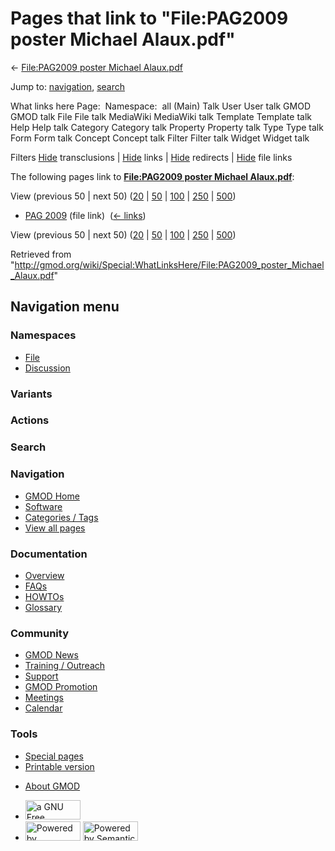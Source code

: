 <div id="mw-page-base" class="noprint">

</div>

<div id="mw-head-base" class="noprint">

</div>

<div id="content" class="mw-body" role="main">

<span id="top"></span>

<div id="mw-js-message" style="display:none;">

</div>



# <span dir="auto">Pages that link to "File:PAG2009 poster Michael Alaux.pdf"</span>

<div id="bodyContent">

<div id="contentSub">

← [File:PAG2009 poster Michael
Alaux.pdf](/wiki/File:PAG2009_poster_Michael_Alaux.pdf "File:PAG2009 poster Michael Alaux.pdf")

</div>

<div id="jump-to-nav" class="mw-jump">

Jump to: [navigation](#mw-navigation), [search](#p-search)

</div>

<div id="mw-content-text">

What links here Page:  Namespace:  all (Main) Talk User User talk GMOD
GMOD talk File File talk MediaWiki MediaWiki talk Template Template talk
Help Help talk Category Category talk Property Property talk Type Type
talk Form Form talk Concept Concept talk Filter Filter talk Widget
Widget talk

Filters
[Hide](/mediawiki/index.php?title=Special:WhatLinksHere/File:PAG2009_poster_Michael_Alaux.pdf&hidetrans=1 "Special:WhatLinksHere/File:PAG2009 poster Michael Alaux.pdf")
transclusions \|
[Hide](/mediawiki/index.php?title=Special:WhatLinksHere/File:PAG2009_poster_Michael_Alaux.pdf&hidelinks=1 "Special:WhatLinksHere/File:PAG2009 poster Michael Alaux.pdf")
links \|
[Hide](/mediawiki/index.php?title=Special:WhatLinksHere/File:PAG2009_poster_Michael_Alaux.pdf&hideredirs=1 "Special:WhatLinksHere/File:PAG2009 poster Michael Alaux.pdf")
redirects \|
[Hide](/mediawiki/index.php?title=Special:WhatLinksHere/File:PAG2009_poster_Michael_Alaux.pdf&hideimages=1 "Special:WhatLinksHere/File:PAG2009 poster Michael Alaux.pdf")
file links

The following pages link to **[File:PAG2009 poster Michael
Alaux.pdf](/wiki/File:PAG2009_poster_Michael_Alaux.pdf "File:PAG2009 poster Michael Alaux.pdf")**:

View (previous 50 \| next 50)
([20](/mediawiki/index.php?title=Special:WhatLinksHere/File:PAG2009_poster_Michael_Alaux.pdf&limit=20 "Special:WhatLinksHere/File:PAG2009 poster Michael Alaux.pdf")
\|
[50](/mediawiki/index.php?title=Special:WhatLinksHere/File:PAG2009_poster_Michael_Alaux.pdf&limit=50 "Special:WhatLinksHere/File:PAG2009 poster Michael Alaux.pdf")
\|
[100](/mediawiki/index.php?title=Special:WhatLinksHere/File:PAG2009_poster_Michael_Alaux.pdf&limit=100 "Special:WhatLinksHere/File:PAG2009 poster Michael Alaux.pdf")
\|
[250](/mediawiki/index.php?title=Special:WhatLinksHere/File:PAG2009_poster_Michael_Alaux.pdf&limit=250 "Special:WhatLinksHere/File:PAG2009 poster Michael Alaux.pdf")
\|
[500](/mediawiki/index.php?title=Special:WhatLinksHere/File:PAG2009_poster_Michael_Alaux.pdf&limit=500 "Special:WhatLinksHere/File:PAG2009 poster Michael Alaux.pdf"))

- [PAG 2009](/wiki/PAG_2009 "PAG 2009") (file link) ‎
  <span class="mw-whatlinkshere-tools">([←
  links](/mediawiki/index.php?title=Special:WhatLinksHere&target=PAG+2009 "Special:WhatLinksHere"))</span>

View (previous 50 \| next 50)
([20](/mediawiki/index.php?title=Special:WhatLinksHere/File:PAG2009_poster_Michael_Alaux.pdf&limit=20 "Special:WhatLinksHere/File:PAG2009 poster Michael Alaux.pdf")
\|
[50](/mediawiki/index.php?title=Special:WhatLinksHere/File:PAG2009_poster_Michael_Alaux.pdf&limit=50 "Special:WhatLinksHere/File:PAG2009 poster Michael Alaux.pdf")
\|
[100](/mediawiki/index.php?title=Special:WhatLinksHere/File:PAG2009_poster_Michael_Alaux.pdf&limit=100 "Special:WhatLinksHere/File:PAG2009 poster Michael Alaux.pdf")
\|
[250](/mediawiki/index.php?title=Special:WhatLinksHere/File:PAG2009_poster_Michael_Alaux.pdf&limit=250 "Special:WhatLinksHere/File:PAG2009 poster Michael Alaux.pdf")
\|
[500](/mediawiki/index.php?title=Special:WhatLinksHere/File:PAG2009_poster_Michael_Alaux.pdf&limit=500 "Special:WhatLinksHere/File:PAG2009 poster Michael Alaux.pdf"))

</div>

<div class="printfooter">

Retrieved from
"<http://gmod.org/wiki/Special:WhatLinksHere/File:PAG2009_poster_Michael_Alaux.pdf>"

</div>

<div id="catlinks" class="catlinks catlinks-allhidden">

</div>

<div class="visualClear">

</div>

</div>

</div>

<div id="mw-navigation">

## Navigation menu

<div id="mw-head">



<div id="left-navigation">

<div id="p-namespaces" class="vectorTabs" role="navigation"
aria-labelledby="p-namespaces-label">

### Namespaces

- <span id="ca-nstab-image"><a href="/wiki/File:PAG2009_poster_Michael_Alaux.pdf" accesskey="c"
  title="View the file page [c]">File</a></span>
- <span id="ca-talk"><a
  href="/mediawiki/index.php?title=File_talk:PAG2009_poster_Michael_Alaux.pdf&amp;action=edit&amp;redlink=1"
  accesskey="t"
  title="Discussion about the content page [t]">Discussion</a></span>

</div>

<div id="p-variants" class="vectorMenu emptyPortlet" role="navigation"
aria-labelledby="p-variants-label">

### 

### Variants[](#)

<div class="menu">

</div>

</div>

</div>

<div id="right-navigation">



<div id="p-cactions" class="vectorMenu emptyPortlet" role="navigation"
aria-labelledby="p-cactions-label">

### Actions[](#)

<div class="menu">

</div>

</div>

<div id="p-search" role="search">

### Search

<div id="simpleSearch">

</div>

</div>

</div>

</div>

<div id="mw-panel">

<div id="p-logo" role="banner">

<a href="/wiki/Main_Page"
style="background-image: url(http://gmod.org/images/GMOD-cogs.png);"
title="Visit the main page"></a>

</div>

<div id="p-Navigation" class="portal" role="navigation"
aria-labelledby="p-Navigation-label">

### Navigation

<div class="body">

- <span id="n-GMOD-Home">[GMOD Home](/wiki/Main_Page)</span>
- <span id="n-Software">[Software](/wiki/GMOD_Components)</span>
- <span id="n-Categories-.2F-Tags">[Categories /
  Tags](/wiki/Categories)</span>
- <span id="n-View-all-pages">[View all
  pages](/wiki/Special:AllPages)</span>

</div>

</div>

<div id="p-Documentation" class="portal" role="navigation"
aria-labelledby="p-Documentation-label">

### Documentation

<div class="body">

- <span id="n-Overview">[Overview](/wiki/Overview)</span>
- <span id="n-FAQs">[FAQs](/wiki/Category:FAQ)</span>
- <span id="n-HOWTOs">[HOWTOs](/wiki/Category:HOWTO)</span>
- <span id="n-Glossary">[Glossary](/wiki/Glossary)</span>

</div>

</div>

<div id="p-Community" class="portal" role="navigation"
aria-labelledby="p-Community-label">

### Community

<div class="body">

- <span id="n-GMOD-News">[GMOD News](/wiki/GMOD_News)</span>
- <span id="n-Training-.2F-Outreach">[Training /
  Outreach](/wiki/Training_and_Outreach)</span>
- <span id="n-Support">[Support](/wiki/Support)</span>
- <span id="n-GMOD-Promotion">[GMOD
  Promotion](/wiki/GMOD_Promotion)</span>
- <span id="n-Meetings">[Meetings](/wiki/Meetings)</span>
- <span id="n-Calendar">[Calendar](/wiki/Calendar)</span>

</div>

</div>

<div id="p-tb" class="portal" role="navigation"
aria-labelledby="p-tb-label">

### Tools

<div class="body">

- <span id="t-specialpages"><a href="/wiki/Special:SpecialPages" accesskey="q"
  title="A list of all special pages [q]">Special pages</a></span>
- <span id="t-print"><a
  href="/mediawiki/index.php?title=Special:WhatLinksHere/File:PAG2009_poster_Michael_Alaux.pdf&amp;printable=yes"
  rel="alternate" accesskey="p"
  title="Printable version of this page [p]">Printable version</a></span>

</div>

</div>

</div>

</div>

<div id="footer" role="contentinfo">

- <span id="footer-places-about">[About
  GMOD](/wiki/GMOD:About "GMOD:About")</span>

<!-- -->

- <span id="footer-copyrightico">[<img src="http://www.gnu.org/graphics/gfdl-logo-small.png" width="88"
  height="31" alt="a GNU Free Documentation License" />](http://www.gnu.org/licenses/fdl-1.3.html)</span>
- <span id="footer-poweredbyico">[<img src="/mediawiki/skins/common/images/poweredby_mediawiki_88x31.png"
  width="88" height="31" alt="Powered by MediaWiki" />](//www.mediawiki.org/)
  [<img
  src="/mediawiki/extensions/SemanticMediaWiki/includes/../resources/images/smw_button.png"
  width="88" height="31" alt="Powered by Semantic MediaWiki" />](https://www.semantic-mediawiki.org/wiki/Semantic_MediaWiki)</span>

<div style="clear:both">

</div>

</div>
